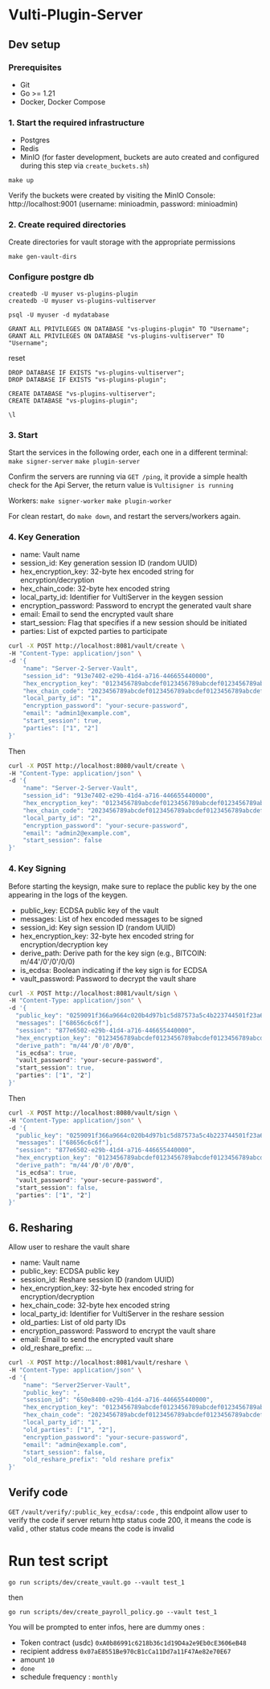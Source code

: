 # Vulti-Plugin-Server

## Dev setup

### Prerequisites

- Git
- Go >= 1.21
- Docker, Docker Compose

### 1. Start the required infrastructure

- Postgres
- Redis
- MinIO (for faster development, buckets are auto created and configured during this step via `create_buckets.sh`)

`make up`

Verify the buckets were created by visiting the MinIO Console: http://localhost:9001 (username: minioadmin, password: minioadmin)

### 2. Create required directories

Create directories for vault storage with the appropriate permissions

`make gen-vault-dirs`




### Configure postgre db 

```
createdb -U myuser vs-plugins-plugin
createdb -U myuser vs-plugins-vultiserver
```

``` 
psql -U myuser -d mydatabase
```

```
GRANT ALL PRIVILEGES ON DATABASE "vs-plugins-plugin" TO "Username";
GRANT ALL PRIVILEGES ON DATABASE "vs-plugins-vultiserver" TO "Username";
```

reset

```
DROP DATABASE IF EXISTS "vs-plugins-vultiserver";
DROP DATABASE IF EXISTS "vs-plugins-plugin";
```

```
CREATE DATABASE "vs-plugins-vultiserver";
CREATE DATABASE "vs-plugins-plugin";
```

```
\l
```




### 3. Start

Start the services in the following order, each one in a different terminal:
`make signer-server`
`make plugin-server`

Confirm the servers are running via `GET /ping`, it provide a simple health check for the Api Server, the return value is `Vultisigner is running`

Workers:
`make signer-worker`
`make plugin-worker`

For clean restart, do `make down`, and restart the servers/workers again.


### 4. Key Generation

- name: Vault name
- session_id: Key generation session ID (random UUID)
- hex_encryption_key: 32-byte hex encoded string for encryption/decryption 
- hex_chain_code: 32-byte hex encoded string
- local_party_id: Identifier for VultiServer in the keygen session
- encryption_password: Password to encrypt the generated vault share
- email: Email to send the encrypted vault share
- start_session: Flag that specifies if a new session should be initiated
- parties: List of expcted parties to participate

```sh
curl -X POST http://localhost:8081/vault/create \
-H "Content-Type: application/json" \
-d '{
    "name": "Server-2-Server-Vault",
    "session_id": "913e7402-e29b-41d4-a716-446655440000",
    "hex_encryption_key": "0123456789abcdef0123456789abcdef0123456789abcdef0123456789abcdef",
    "hex_chain_code": "2023456789abcdef0123456789abcdef0123456789abcdef0123456789abcdef",
    "local_party_id": "1",
    "encryption_password": "your-secure-password",
    "email": "admin1@example.com",
    "start_session": true,
    "parties": ["1", "2"]
}'
```

Then

```sh
curl -X POST http://localhost:8080/vault/create \
-H "Content-Type: application/json" \
-d '{
    "name": "Server-2-Server-Vault",
    "session_id": "913e7402-e29b-41d4-a716-446655440000",
    "hex_encryption_key": "0123456789abcdef0123456789abcdef0123456789abcdef0123456789abcdef",
    "hex_chain_code": "2023456789abcdef0123456789abcdef0123456789abcdef0123456789abcdef",
    "local_party_id": "2",
    "encryption_password": "your-secure-password",
    "email": "admin2@example.com",
    "start_session": false
}'
```

### 4. Key Signing

Before starting the keysign, make sure to replace the public key by the one appearing in the logs of the keygen. 

- public_key: ECDSA public key of the vault
- messages: List of hex encoded messages to be signed
- session_id: Key sign session ID (random UUID)
- hex_encryption_key: 32-byte hex encoded string for encryption/decryption key
- derive_path: Derive path for the key sign (e.g., BITCOIN: m/44'/0'/0'/0/0)
- is_ecdsa: Boolean indicating if the key sign is for ECDSA
- vault_password: Password to decrypt the vault share

```sh
curl -X POST http://localhost:8081/vault/sign \
-H "Content-Type: application/json" \
-d '{
  "public_key": "0259091f366a9664c020b4d97b1c5d87573a5c4b223744501f23a61c8fe394e5d3",
  "messages": ["68656c6c6f"],
  "session": "877e6502-e29b-41d4-a716-446655440000",
  "hex_encryption_key": "0123456789abcdef0123456789abcdef0123456789abcdef0123456789abcdef",
  "derive_path": "m/44'/0'/0'/0/0",
  "is_ecdsa": true,
  "vault_password": "your-secure-password",
  "start_session": true,
  "parties": ["1", "2"]
}'
```

Then

```sh
curl -X POST http://localhost:8080/vault/sign \
-H "Content-Type: application/json" \
-d '{
  "public_key": "0259091f366a9664c020b4d97b1c5d87573a5c4b223744501f23a61c8fe394e5d3",
  "messages": ["68656c6c6f"],
  "session": "877e6502-e29b-41d4-a716-446655440000",
  "hex_encryption_key": "0123456789abcdef0123456789abcdef0123456789abcdef0123456789abcdef",
  "derive_path": "m/44'/0'/0'/0/0",
  "is_ecdsa": true,
  "vault_password": "your-secure-password",
  "start_session": false,
  "parties": ["1", "2"]
}'
```

## 6. Resharing

Allow user to reshare the vault share

- name: Vault name
- public_key: ECDSA public key
- session_id: Reshare session ID (random UUID)
- hex_encryption_key: 32-byte hex encoded string for encryption/decryption
- hex_chain_code: 32-byte hex encoded string
- local_party_id: Identifier for VultiServer in the reshare session
- old_parties: List of old party IDs
- encryption_password: Password to encrypt the vault share
- email: Email to send the encrypted vault share
- old_reshare_prefix: ...

```sh
curl -X POST http://localhost:8081/vault/reshare \
-H "Content-Type: application/json" \
-d '{
    "name": "Server2Server-Vault",
    "public_key": ",
    "session_id": "650e8400-e29b-41d4-a716-446655440000",
    "hex_encryption_key": "0123456789abcdef0123456789abcdef0123456789abcdef0123456789abcdef",
    "hex_chain_code": "2023456789abcdef0123456789abcdef0123456789abcdef0123456789abcdef",
    "local_party_id": "1",
    "old_parties": ["1", "2"], 
    "encryption_password": "your-secure-password",
    "email": "admin@example.com",
    "start_session": false,
    "old_reshare_prefix": "old reshare prefix"
}'
```

## Verify code
`GET` `/vault/verify/:public_key_ecdsa/:code` , this endpoint allow user to verify the code
if server return http status code 200, it means the code is valid , other status code means the code is invalid



# Run test script 

```
go run scripts/dev/create_vault.go --vault test_1
```

then 
```
go run scripts/dev/create_payroll_policy.go --vault test_1
```

You will be prompted to enter infos, here are dummy ones : 

- Token contract (usdc) `0xA0b86991c6218b36c1d19D4a2e9Eb0cE3606eB48`
- recipient address `0x07aE8551Be970cB1cCa11Dd7a11F47Ae82e70E67`
- amount `10`
- `done`
- schedule frequency : `monthly`
